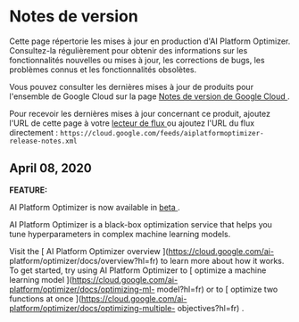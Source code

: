#  Notes de version

Cette page répertorie les mises à jour en production d'AI Platform Optimizer.
Consultez-la régulièrement pour obtenir des informations sur les
fonctionnalités nouvelles ou mises à jour, les corrections de bugs, les
problèmes connus et les fonctionnalités obsolètes.

Vous pouvez consulter les dernières mises à jour de produits pour l'ensemble
de Google Cloud sur la page [ Notes de version de Google Cloud
](https://cloud.google.com/release-notes?hl=fr) .

Pour recevoir les dernières mises à jour concernant ce produit, ajoutez l'URL
de cette page à votre [ lecteur de flux
](https://wikipedia.org/wiki/Comparison_of_feed_aggregators) ou ajoutez l'URL
du flux directement : ` https://cloud.google.com/feeds/aiplatformoptimizer-
release-notes.xml `

##  April 08, 2020

**FEATURE:**

AI Platform Optimizer is now available in [ beta
](https://cloud.google.com/products?hl=fr#product-launch-stages) .

AI Platform Optimizer is a black-box optimization service that helps you tune
hyperparameters in complex machine learning models.

Visit the [ AI Platform Optimizer overview ](https://cloud.google.com/ai-
platform/optimizer/docs/overview?hl=fr) to learn more about how it works. To
get started, try using AI Platform Optimizer to [ optimize a machine learning
model ](https://cloud.google.com/ai-platform/optimizer/docs/optimizing-ml-
model?hl=fr) or to [ optimize two functions at once
](https://cloud.google.com/ai-platform/optimizer/docs/optimizing-multiple-
objectives?hl=fr) .

